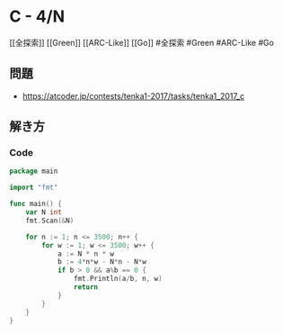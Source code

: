 # C - 4/N
[[全探索]] [[Green]] [[ARC-Like]] [[Go]]
#全探索 #Green #ARC-Like #Go 

## 問題
- https://atcoder.jp/contests/tenka1-2017/tasks/tenka1_2017_c

## 解き方
### Code
```go
package main

import "fmt"

func main() {
	var N int
	fmt.Scan(&N)

	for n := 1; n <= 3500; n++ {
		for w := 1; w <= 3500; w++ {
			a := N * n * w
			b := 4*n*w - N*n - N*w
			if b > 0 && a%b == 0 {
				fmt.Println(a/b, n, w)
				return
			}
		}
	}
}
```